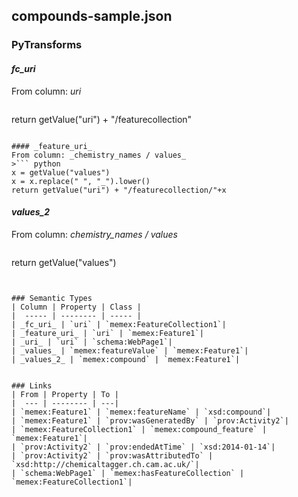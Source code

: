 ## compounds-sample.json

### PyTransforms
#### _fc_uri_
From column: _uri_
>``` python
return getValue("uri") + "/featurecollection"
```

#### _feature_uri_
From column: _chemistry_names / values_
>``` python
x = getValue("values")
x = x.replace(" ", "_").lower()
return getValue("uri") + "/featurecollection/"+x
```

#### _values_2_
From column: _chemistry_names / values_
>``` python
return getValue("values")
```


### Semantic Types
| Column | Property | Class |
|  ----- | -------- | ----- |
| _fc_uri_ | `uri` | `memex:FeatureCollection1`|
| _feature_uri_ | `uri` | `memex:Feature1`|
| _uri_ | `uri` | `schema:WebPage1`|
| _values_ | `memex:featureValue` | `memex:Feature1`|
| _values_2_ | `memex:compound` | `memex:Feature1`|


### Links
| From | Property | To |
|  --- | -------- | ---|
| `memex:Feature1` | `memex:featureName` | `xsd:compound`|
| `memex:Feature1` | `prov:wasGeneratedBy` | `prov:Activity2`|
| `memex:FeatureCollection1` | `memex:compound_feature` | `memex:Feature1`|
| `prov:Activity2` | `prov:endedAtTime` | `xsd:2014-01-14`|
| `prov:Activity2` | `prov:wasAttributedTo` | `xsd:http://chemicaltagger.ch.cam.ac.uk/`|
| `schema:WebPage1` | `memex:hasFeatureCollection` | `memex:FeatureCollection1`|
